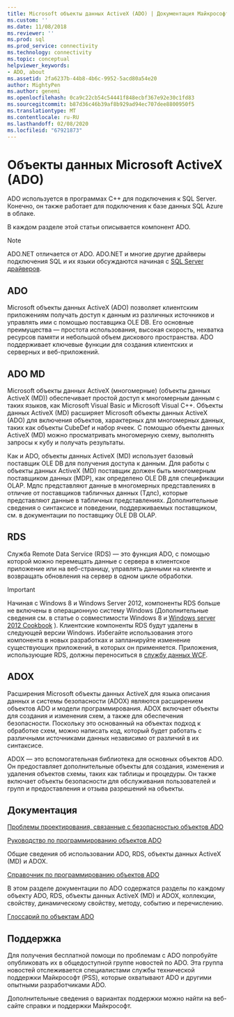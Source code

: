 ```yaml
---
title: Microsoft объекты данных ActiveX (ADO) | Документация Майкрософт
ms.custom: ''
ms.date: 11/08/2018
ms.reviewer: ''
ms.prod: sql
ms.prod_service: connectivity
ms.technology: connectivity
ms.topic: conceptual
helpviewer_keywords:
- ADO, about
ms.assetid: 2fa6237b-44b8-4b6c-9952-5acd80a54e20
author: MightyPen
ms.author: genemi
ms.openlocfilehash: 0ca9c22cb54c54441f848ecbf367e92e30c1fd83
ms.sourcegitcommit: b87d36c46b39af8b929ad94ec707dee8800950f5
ms.translationtype: MT
ms.contentlocale: ru-RU
ms.lasthandoff: 02/08/2020
ms.locfileid: "67921873"
---
```

# <a name="microsoft-activex-data-objects-ado"></a>Объекты данных Microsoft ActiveX (ADO)

ADO используется в программах C++ для подключения к SQL Server. Конечно, он также работает для подключения к базе данных SQL Azure в облаке.

В каждом разделе этой статьи описывается компонент ADO.

> [!NOTE]
> ADO.NET отличается от ADO. ADO.NET и многие другие драйверы подключения SQL и их языки обсуждаются начиная с [SQL Server драйверов](../connect/sql-connection-libraries.md).

  
## <a name="ado"></a>ADO  
 Microsoft объекты данных ActiveX (ADO) позволяет клиентским приложениям получать доступ к данным из различных источников и управлять ими с помощью поставщика OLE DB. Его основные преимущества — простота использования, высокая скорость, нехватка ресурсов памяти и небольшой объем дискового пространства. ADO поддерживает ключевые функции для создания клиентских и серверных и веб-приложений.  
  
## <a name="ado-md"></a>ADO MD  
 Microsoft объекты данных ActiveX (многомерные) (объекты данных ActiveX (MD)) обеспечивает простой доступ к многомерным данным с таких языков, как Microsoft Visual Basic и Microsoft Visual C++. Объекты данных ActiveX (MD) расширяет Microsoft объекты данных ActiveX (ADO) для включения объектов, характерных для многомерных данных, таких как объекты CubeDef и набор ячеек. С помощью объекты данных ActiveX (MD) можно просматривать многомерную схему, выполнять запросы к кубу и получать результаты.  
  
 Как и ADO, объекты данных ActiveX (MD) использует базовый поставщик OLE DB для получения доступа к данным. Для работы с объекты данных ActiveX (MD) поставщик должен быть многомерным поставщиком данных (MDP), как определено OLE DB для спецификации OLAP. Мдпс представляют данные в многомерных представлениях в отличие от поставщиков табличных данных (Тдпс), которые представляют данные в табличных представлениях. Дополнительные сведения о синтаксисе и поведении, поддерживаемых поставщиком, см. в документации по поставщику OLE DB OLAP.  
  
## <a name="rds"></a>RDS  
 Служба Remote Data Service (RDS) — это функция ADO, с помощью которой можно перемещать данные с сервера в клиентское приложение или на веб-страницу, управлять данными на клиенте и возвращать обновления на сервер в одном цикле обработки.  
  
> [!IMPORTANT]
>  Начиная с Windows 8 и Windows Server 2012, компоненты RDS больше не включены в операционную систему Windows (Дополнительные сведения см. в статье о совместимости Windows 8 и [Windows server 2012 Cookbook](https://www.microsoft.com/download/details.aspx?id=27416) ). Клиентские компоненты RDS будут удалены в следующей версии Windows. Избегайте использования этого компонента в новых разработках и запланируйте изменение существующих приложений, в которых он применяется. Приложения, использующие RDS, должны переноситься в [службу данных WCF](https://go.microsoft.com/fwlink/?LinkId=199565).  
  
## <a name="adox"></a>ADOX  
 Расширения Microsoft объекты данных ActiveX для языка описания данных и системы безопасности (ADOX) являются расширением объектов ADO и модели программирования. ADOX включает объекты для создания и изменения схем, а также для обеспечения безопасности. Поскольку это основанный на объектах подход к обработке схем, можно написать код, который будет работать с различными источниками данных независимо от различий в их синтаксисе.  
  
 ADOX — это вспомогательная библиотека для основных объектов ADO. Он предоставляет дополнительные объекты для создания, изменения и удаления объектов схемы, таких как таблицы и процедуры. Он также включает объекты безопасности для обслуживания пользователей и групп и предоставления и отзыва разрешений на объекты.  
  
## <a name="documentation"></a>Документация  
 [Проблемы проектирования, связанные с безопасностью объектов ADO](../ado/guide/ado-security-design-issues.md)  
  
 [Руководство по программированию объектов ADO](../ado/guide/ado-programmer-s-guide.md)  
  
 Общие сведения об использовании ADO, RDS, объекты данных ActiveX (MD) и ADOX.  
  
 [Справочник по программированию объектов ADO](../ado/reference/ado-programmer-s-reference.md)  
  
 В этом разделе документации по ADO содержатся разделы по каждому объекту ADO, RDS, объекты данных ActiveX (MD) и ADOX, коллекции, свойству, динамическому свойству, методу, событию и перечислению.  
  
 [Глоссарий по объектам ADO](../ado/ado-glossary.md)  
  
## <a name="support"></a>Поддержка  
 Для получения бесплатной помощи по проблемам с ADO попробуйте опубликовать их в общедоступной группе новостей по ADO. Эта группа новостей отслеживается специалистами службы технической поддержки Майкрософт (PSS), которые охватывают ADO и другими опытными разработчиками ADO.  
  
 Дополнительные сведения о вариантах поддержки можно найти на веб-сайте справки и поддержки Майкрософт.


